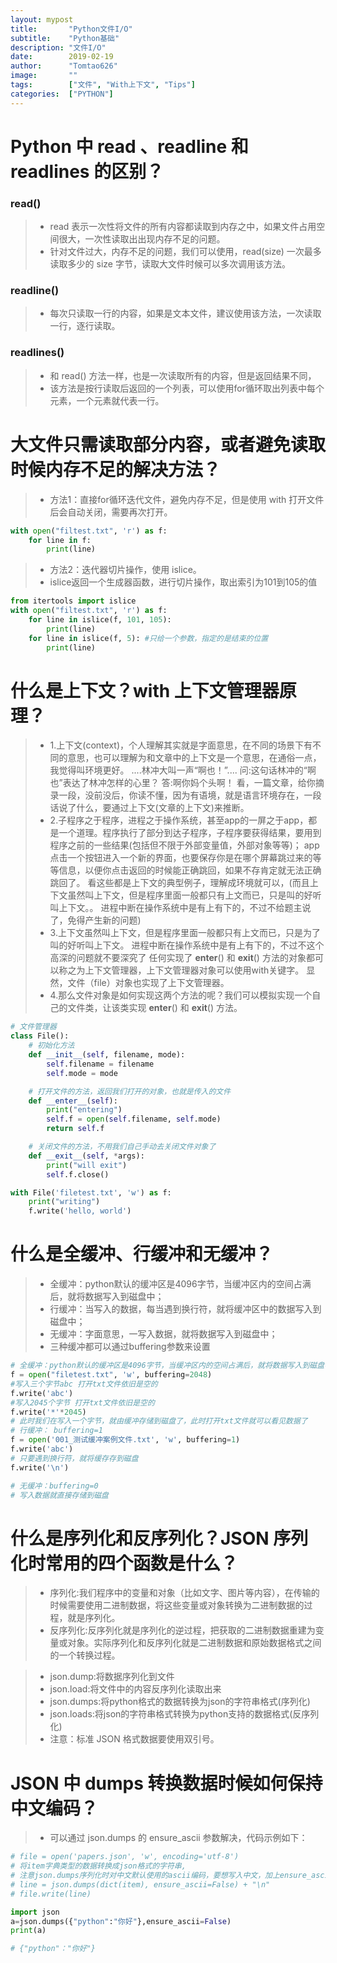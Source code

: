 ```yaml
---
layout: mypost
title:       "Python文件I/O"
subtitle:    "Python基础"
description: "文件I/O"
date:        2019-02-19
author:      "Tomtao626"
image:       ""
tags:        ["文件", "With上下文", "Tips"]
categories:  ["PYTHON"]
---
```


# Python 中 read 、readline 和 readlines 的区别？
### read()
> + read 表示一次性将文件的所有内容都读取到内存之中，如果文件占用空间很大，一次性读取出出现内存不足的问题。
> + 针对文件过大，内存不足的问题，我们可以使用，read(size) 一次最多读取多少的 size 字节，读取大文件时候可以多次调用该方法。
### readline()
> + 每次只读取一行的内容，如果是文本文件，建议使用该方法，一次读取一行，逐行读取。
### readlines()
> + 和 read() 方法一样，也是一次读取所有的内容，但是返回结果不同，
> + 该方法是按行读取后返回的一个列表，可以使用for循环取出列表中每个元素，一个元素就代表一行。

# 大文件只需读取部分内容，或者避免读取时候内存不足的解决方法？
> + 方法1：直接for循环迭代文件，避免内存不足，但是使用 with 打开文件后会自动关闭，需要再次打开。
```python
with open("filtest.txt", 'r') as f:
    for line in f:
        print(line)
```
> + 方法2：迭代器切片操作，使用 islice。
> + islice返回一个生成器函数，进行切片操作，取出索引为101到105的值
```python
from itertools import islice
with open("filtest.txt", 'r') as f:
    for line in islice(f, 101, 105):
        print(line)
    for line in islice(f, 5): #只给一个参数，指定的是结束的位置
        print(line)
```

# 什么是上下文？with 上下文管理器原理？
> + 1.上下文(context)，个人理解其实就是字面意思，在不同的场景下有不同的意思，也可以理解为和文章中的上下文是一个意思，在通俗一点，我觉得叫环境更好。
      ....林冲大叫一声“啊也！”....
      问:这句话林冲的“啊也”表达了林冲怎样的心里？
      答:啊你妈个头啊！
      看，一篇文章，给你摘录一段，没前没后，你读不懂，因为有语境，就是语言环境存在，一段话说了什么，要通过上下文(文章的上下文)来推断。
> + 2.子程序之于程序，进程之于操作系统，甚至app的一屏之于app，都是一个道理。程序执行了部分到达子程序，子程序要获得结果，要用到程序之前的一些结果(包括但不限于外部变量值，外部对象等等)；
      app点击一个按钮进入一个新的界面，也要保存你是在哪个屏幕跳过来的等等信息，以便你点击返回的时候能正确跳回，如果不存肯定就无法正确跳回了。
      看这些都是上下文的典型例子，理解成环境就可以，(而且上下文虽然叫上下文，但是程序里面一般都只有上文而已，只是叫的好听叫上下文。。
      进程中断在操作系统中是有上有下的，不过不给题主说了，免得产生新的问题)
> + 3.上下文虽然叫上下文，但是程序里面一般都只有上文而已，只是为了叫的好听叫上下文。
      进程中断在操作系统中是有上有下的，不过不这个高深的问题就不要深究了
      任何实现了 __enter__() 和 __exit__() 方法的对象都可以称之为上下文管理器，上下文管理器对象可以使用with关键字。
      显然，文件（file）对象也实现了上下文管理器。
> + 4.那么文件对象是如何实现这两个方法的呢？我们可以模拟实现一个自己的文件类，让该类实现 __enter__() 和 __exit__() 方法。

```python
# 文件管理器
class File():
    # 初始化方法
    def __init__(self, filename, mode):
        self.filename = filename
        self.mode = mode

    # 打开文件的方法，返回我们打开的对象，也就是传入的文件
    def __enter__(self):
        print("entering")
        self.f = open(self.filename, self.mode)
        return self.f

    # 关闭文件的方法，不用我们自己手动去关闭文件对象了
    def __exit__(self, *args):
        print("will exit")
        self.f.close()

with File('filetest.txt', 'w') as f:
    print("writing")
    f.write('hello, world')
```

# 什么是全缓冲、行缓冲和无缓冲？
> + 全缓冲：python默认的缓冲区是4096字节，当缓冲区内的空间占满后，就将数据写入到磁盘中；
> + 行缓冲：当写入的数据，每当遇到换行符，就将缓冲区中的数据写入到磁盘中；
> + 无缓冲：字面意思，一写入数据，就将数据写入到磁盘中；
> + 三种缓冲都可以通过buffering参数来设置

```python
# 全缓冲：python默认的缓冲区是4096字节，当缓冲区内的空间占满后，就将数据写入到磁盘中；
f = open("filetest.txt", 'w', buffering=2048)
#写入三个字节abc 打开txt文件依旧是空的
f.write('abc')
#写入2045个字节 打开txt文件依旧是空的
f.write('*'*2045)
# 此时我们在写入一个字节，就由缓冲存储到磁盘了，此时打开txt文件就可以看见数据了
# 行缓冲： buffering=1
f = open('001_测试缓冲案例文件.txt', 'w', buffering=1)
f.write('abc')
# 只要遇到换行符，就将缓存存到磁盘
f.write('\n')

# 无缓冲：buffering=0
# 写入数据就直接存储到磁盘
```

# 什么是序列化和反序列化？JSON 序列化时常用的四个函数是什么？
> + 序列化:我们程序中的变量和对象（比如文字、图片等内容），在传输的时候需要使用二进制数据，将这些变量或对象转换为二进制数据的过程，就是序列化。
> + 反序列化:反序列化就是序列化的逆过程，把获取的二进制数据重建为变量或对象。实际序列化和反序列化就是二进制数据和原始数据格式之间的一个转换过程。

> + json.dump:将数据序列化到文件
> + json.load:将文件中的内容反序列化读取出来
> + json.dumps:将python格式的数据转换为json的字符串格式(序列化)
> + json.loads:将json的字符串格式转换为python支持的数据格式(反序列化)
> + 注意：标准 JSON 格式数据要使用双引号。

# JSON 中 dumps 转换数据时候如何保持中文编码？
> + 可以通过 json.dumps 的 ensure_ascii 参数解决，代码示例如下：

```python
# file = open('papers.json', 'w', encoding='utf-8')
# 将item字典类型的数据转换成json格式的字符串,
# 注意json.dumps序列化时对中文默认使用的ascii编码，要想写入中文，加上ensure_ascii=False
# line = json.dumps(dict(item), ensure_ascii=False) + "\n"
# file.write(line)

import json
a=json.dumps({"python":"你好"},ensure_ascii=False)
print(a)

# {"python"："你好"}
```